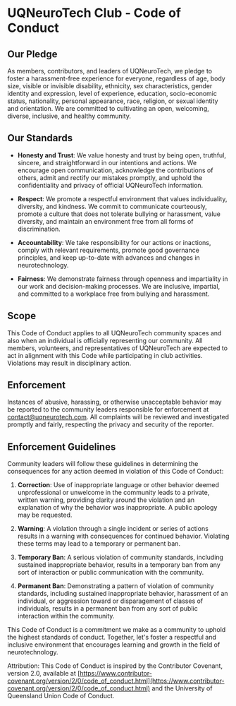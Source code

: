 # UQNeuroTech Club - Code of Conduct

## Our Pledge

As members, contributors, and leaders of UQNeuroTech, we pledge to foster a harassment-free experience for everyone, regardless of age, body size, visible or invisible disability, ethnicity, sex characteristics, gender identity and expression, level of experience, education, socio-economic status, nationality, personal appearance, race, religion, or sexual identity and orientation. We are committed to cultivating an open, welcoming, diverse, inclusive, and healthy community.

## Our Standards

- **Honesty and Trust**: We value honesty and trust by being open, truthful, sincere, and straightforward in our intentions and actions. We encourage open communication, acknowledge the contributions of others, admit and rectify our mistakes promptly, and uphold the confidentiality and privacy of official UQNeuroTech information.

- **Respect**: We promote a respectful environment that values individuality, diversity, and kindness. We commit to communicate courteously, promote a culture that does not tolerate bullying or harassment, value diversity, and maintain an environment free from all forms of discrimination.

- **Accountability**: We take responsibility for our actions or inactions, comply with relevant requirements, promote good governance principles, and keep up-to-date with advances and changes in neurotechnology.

- **Fairness**: We demonstrate fairness through openness and impartiality in our work and decision-making processes. We are inclusive, impartial, and committed to a workplace free from bullying and harassment.

## Scope

This Code of Conduct applies to all UQNeuroTech community spaces and also when an individual is officially representing our community. All members, volunteers, and representatives of UQNeuroTech are expected to act in alignment with this Code while participating in club activities. Violations may result in disciplinary action.

## Enforcement

Instances of abusive, harassing, or otherwise unacceptable behavior may be reported to the community leaders responsible for enforcement at contact@uqneurotech.com. All complaints will be reviewed and investigated promptly and fairly, respecting the privacy and security of the reporter.

## Enforcement Guidelines

Community leaders will follow these guidelines in determining the consequences for any action deemed in violation of this Code of Conduct:

1. **Correction**: Use of inappropriate language or other behavior deemed unprofessional or unwelcome in the community leads to a private, written warning, providing clarity around the violation and an explanation of why the behavior was inappropriate. A public apology may be requested.

2. **Warning**: A violation through a single incident or series of actions results in a warning with consequences for continued behavior. Violating these terms may lead to a temporary or permanent ban.

3. **Temporary Ban**: A serious violation of community standards, including sustained inappropriate behavior, results in a temporary ban from any sort of interaction or public communication with the community.

4. **Permanent Ban**: Demonstrating a pattern of violation of community standards, including sustained inappropriate behavior, harassment of an individual, or aggression toward or disparagement of classes of individuals, results in a permanent ban from any sort of public interaction within the community.

This Code of Conduct is a commitment we make as a community to uphold the highest standards of conduct. Together, let's foster a respectful and inclusive environment that encourages learning and growth in the field of neurotechnology. 

Attribution: This Code of Conduct is inspired by the Contributor Covenant, version 2.0, available at [https://www.contributor-covenant.org/version/2/0/code_of_conduct.html](https://www.contributor-covenant.org/version/2/0/code_of_conduct.html) and the University of Queensland Union Code of Conduct.
